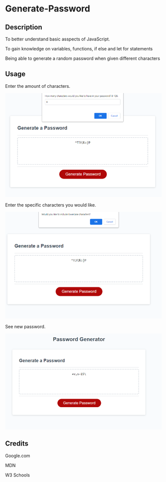 # Generate-Password

## Description

To better understand basic asspects of JavaScript.

To gain knowledge on variables, functions, if else and let for statements

Being able to generate a random password when given different characters

## Usage 
Enter the amount of characters.

![Alt text](<Images/Password1 .png>)

Enter the specific characters you would like. 

![Alt text](<Images/Password 2.png>)

See new password.

![Alt text](Images/Password3.png)

## Credits

Google.com

MDN 

W3 Schools


